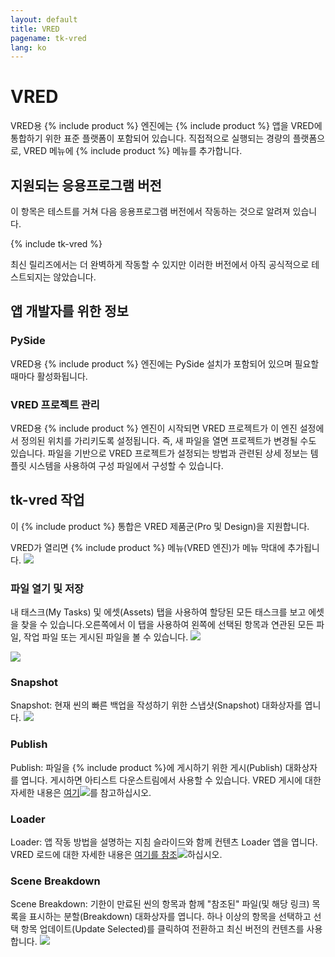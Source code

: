 ```yaml
---
layout: default
title: VRED
pagename: tk-vred
lang: ko
---
```


# VRED

VRED용 {% include product %} 엔진에는 {% include product %} 앱을 VRED에 통합하기 위한 표준 플랫폼이 포함되어 있습니다. 직접적으로 실행되는 경량의 플랫폼으로, VRED 메뉴에 {% include product %} 메뉴를 추가합니다.

## 지원되는 응용프로그램 버전

이 항목은 테스트를 거쳐 다음 응용프로그램 버전에서 작동하는 것으로 알려져 있습니다.

{% include tk-vred %}

최신 릴리즈에서는 더 완벽하게 작동할 수 있지만 이러한 버전에서 아직 공식적으로 테스트되지는 않았습니다.

## 앱 개발자를 위한 정보

### PySide

VRED용 {% include product %} 엔진에는 PySide 설치가 포함되어 있으며 필요할 때마다 활성화됩니다.

### VRED 프로젝트 관리

VRED용 {% include product %} 엔진이 시작되면 VRED 프로젝트가 이 엔진 설정에서 정의된 위치를 가리키도록 설정됩니다. 즉, 새 파일을 열면 프로젝트가 변경될 수도 있습니다. 파일을 기반으로 VRED 프로젝트가 설정되는 방법과 관련된 상세 정보는 템플릿 시스템을 사용하여 구성 파일에서 구성할 수 있습니다.

## tk-vred 작업

이 {% include product %} 통합은 VRED 제품군(Pro 및 Design)을 지원합니다.

VRED가 열리면 {% include product %} 메뉴(VRED 엔진)가 메뉴 막대에 추가됩니다.
![](https://help.autodesk.com/cloudhelp/2020/ENU/VRED-Shotgun/images/ShotgunMenuVRED.png)


### 파일 열기 및 저장

내 태스크(My Tasks) 및 에셋(Assets) 탭을 사용하여 할당된 모든 태스크를 보고 에셋을 찾을 수 있습니다.오른쪽에서 이 탭을 사용하여 왼쪽에 선택된 항목과 연관된 모든 파일, 작업 파일 또는 게시된 파일을 볼 수 있습니다.
![](https://help.autodesk.com/cloudhelp/2020/ENU/VRED-Shotgun/images/ShotgunFileOpenVRED.png)

![](https://help.autodesk.com/cloudhelp/2020/ENU/VRED-Shotgun/images/ShotgunFileSaveVRED.png)


### Snapshot
Snapshot: 현재 씬의 빠른 백업을 작성하기 위한 스냅샷(Snapshot) 대화상자를 엽니다.
![](https://help.autodesk.com/cloudhelp/2020/ENU/VRED-Shotgun/images/ShotgunSnapshotVRED.png)


### 	Publish
Publish: 파일을 {% include product %}에 게시하기 위한 게시(Publish) 대화상자를 엽니다. 게시하면 아티스트 다운스트림에서 사용할 수 있습니다. VRED 게시에 대한 자세한 내용은 [여기](https://github.com/shotgunsoftware/tk-vred/wiki/Publishing)![](https://help.autodesk.com/cloudhelp/2020/ENU/VRED-Shotgun/images/ShotgunPublishVRED.png)를 참고하십시오.


### Loader
Loader: 앱 작동 방법을 설명하는 지침 슬라이드와 함께 컨텐츠 Loader 앱을 엽니다.
VRED 로드에 대한 자세한 내용은 [여기를 참조](https://github.com/shotgunsoftware/tk-vred/wiki/Loading)![](https://help.autodesk.com/cloudhelp/2020/ENU/VRED-Shotgun/images/ShotgunLoaderVRED.png)하십시오.

### Scene Breakdown
Scene Breakdown: 기한이 만료된 씬의 항목과 함께 "참조된" 파일(및 해당 링크) 목록을 표시하는 분할(Breakdown) 대화상자를 엽니다. 하나 이상의 항목을 선택하고 선택 항목 업데이트(Update Selected)를 클릭하여 전환하고 최신 버전의 컨텐츠를 사용합니다.
![](https://help.autodesk.com/cloudhelp/2020/ENU/VRED-Shotgun/images/ShotgunBreakdownVRED.png)

